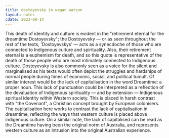 ```yaml
---
title: dostoyevsky in wagan watson
layout: notes
cdate: 2023-08-14
---
```


This death of identity and culture is evident in the "retirement eternal for the dreamtime Dostoyevsky"; the Dostoyevsky — or as seen throughout the rest of the texts, 'Dostoyevskys' — acts as a synecdoche of those who are connected to Indigenous culture and spirituality. Also, their retirement eternal is a euphemism for death, and so this quote is representative of the death of those people who are most intimately connected to Indigenous culture. Dostoyevsky is also commonly seen as a voice for the silent and marginalised as his texts would often depict the struggles and hardships of normal people during times of economic, social, and political tumult. Of similar interest would be the lack of capitalisation in the word Dreamtime: a proper noun. This lack of punctuation could be interpreted as a reflection of the devaluation of Indigenous spirituality — and by extension — Indigenous spiritual identity within Western society. This is placed in harsh contrast with "the Covenant", a Christian concept brought by European colonisers. The capitalisation here works to contrast the lack of capitalisation in dreamtime, reflecting the ways that western culture is placed above indigenous culture. On a similar note, the lack of capitalised can be read as the Dreamtime having been the original norm of Australia, and represents western culture as an intrusion into the original Australian experience.​

